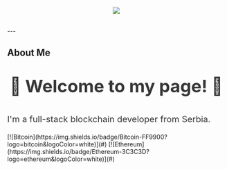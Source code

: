<p align="center">
  <img src="https://capsule-render.vercel.app/api?type=Slice&height=250&color=97dbae&animation=fadeIn&fontColor=363636&rotate=16&descAlignY=43&descAlign=60&fontAlignY=20&fontAlign=70&text=Crypto%20World!&desc=Welcome%20to%20Blocketize!"/>
</p>

<br>
---

## About Me
<p align="center" style="font-size:40px; font-weight:bold; color:#363636;">🚀 Welcome to my page! 🚀
</p>
<p style="font-size:20px; color:#363636;">
    I'm a full-stack blockchain developer from Serbia.
</p>
[![Bitcoin](https://img.shields.io/badge/Bitcoin-FF9900?logo=bitcoin&logoColor=white)](#)
[![Ethereum](https://img.shields.io/badge/Ethereum-3C3C3D?logo=ethereum&logoColor=white)](#)



